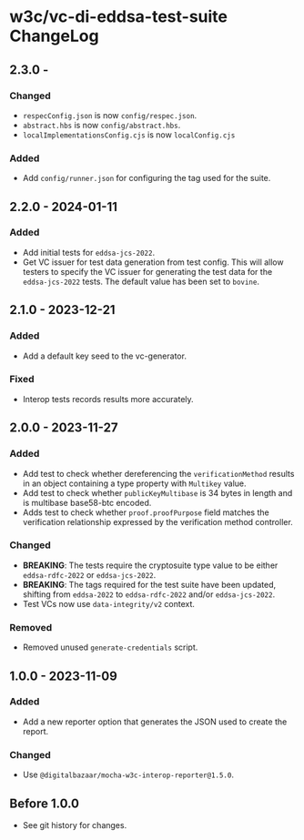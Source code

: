 # w3c/vc-di-eddsa-test-suite ChangeLog

## 2.3.0 -

### Changed
- `respecConfig.json` is now `config/respec.json`.
- `abstract.hbs` is now `config/abstract.hbs`.
- `localImplementationsConfig.cjs` is now `localConfig.cjs`

### Added
- Add `config/runner.json` for configuring the tag used for the suite.

## 2.2.0 - 2024-01-11

### Added
- Add initial tests for `eddsa-jcs-2022`.
- Get VC issuer for test data generation from test config. This will allow
  testers to specify the VC issuer for generating the test data for the
  `eddsa-jcs-2022` tests. The default value has been set to `bovine`.

## 2.1.0 - 2023-12-21

### Added
- Add a default key seed to the vc-generator.

### Fixed
- Interop tests records results more accurately.

## 2.0.0 - 2023-11-27

### Added
- Add test to check whether dereferencing the `verificationMethod` results in an
  object containing a type property with `Multikey` value.
- Add test to check whether `publicKeyMultibase` is 34 bytes in length and is
  multibase base58-btc encoded.
- Adds test to check whether `proof.proofPurpose` field matches the verification
  relationship expressed by the verification method controller.

### Changed
- **BREAKING**: The tests require the cryptosuite type value to be either
  `eddsa-rdfc-2022` or `eddsa-jcs-2022`.
- **BREAKING**: The tags required for the test suite have been updated, shifting
  from `eddsa-2022` to `eddsa-rdfc-2022` and/or `eddsa-jcs-2022`.
- Test VCs now use `data-integrity/v2` context.

### Removed
- Removed unused `generate-credentials` script.

## 1.0.0 - 2023-11-09

### Added
- Add a new reporter option that generates the JSON used to create the report.

### Changed
- Use `@digitalbazaar/mocha-w3c-interop-reporter@1.5.0`.

## Before 1.0.0

- See git history for changes.
